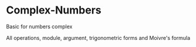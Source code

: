 # Complex-Numbers
Basic for numbers complex

All operations, module, argument, trigonometric forms and Moivre's formula

